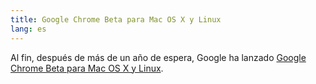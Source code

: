 ```yaml
---
title: Google Chrome Beta para Mac OS X y Linux
lang: es
---
```


Al fin, después de más de un año de espera, Google ha lanzado [Google Chrome Beta para Mac OS X y Linux](http://www.google.com/chrome).
